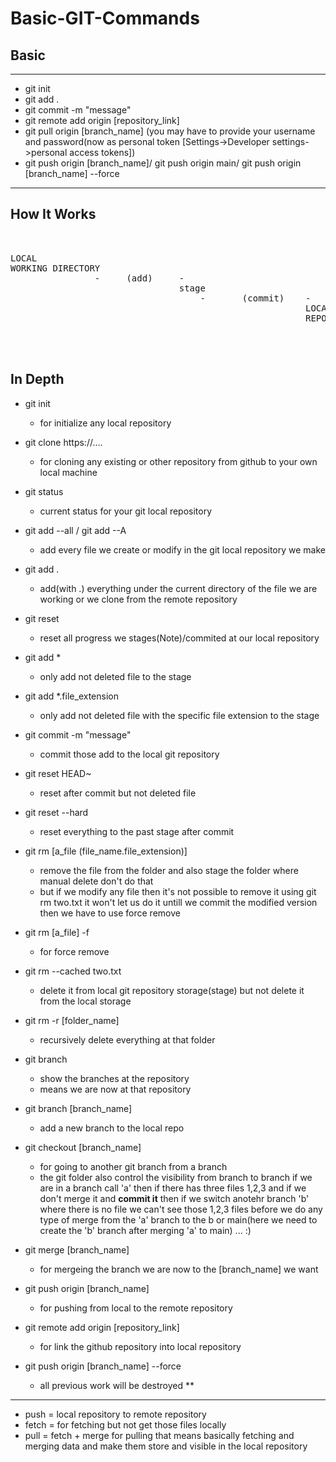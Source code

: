 # Basic-GIT-Commands

Basic
---

<hr>

- git init <br>
- git add . <br>
- git commit -m "message" <br>
- git remote add origin [repository_link] <br>
- git pull origin [branch_name] (you may have to provide your username and password(now as personal token [Settings->Developer settings->personal access tokens]) <br>
- git push origin [branch_name]/ git push origin main/ git push origin [branch_name] --force

<hr>

How It Works
---
<pre>


LOCAL 
WORKING DIRECTORY           
                -     (add)     -       
                                stage           
                                    -       (commit)    -          
                                                        LOCAL 
                                                        REPOSITORY                
                                                                 -       (pull)       -       
                                                                                      REMOTE REPOSITORY
                                                                                       
</pre>

In Depth
---
                                                                                                                              
                                                                                                                              
  - git init <br>
    -  for initialize any local repository
  
  - git clone https://.... <br>
    -  for cloning any existing or other repository from github to your own local machine
  
  - git status <br>
    -  current status for your git local repository
  
  - git add --all / git add --A <br>
    -  add every file we create or modify in the git local repository we make
  
  - git add . <br>
    -  add(with .) everything under the current directory of the file we are working or we clone from the remote repository
  
  - git reset <br>
    -  reset all progress we stages(Note)/commited at our local repository
  
  - git add * <br>
    -  only add not deleted file to the stage
  
  - git add *.file_extension <br>
    -  only add not deleted file with the specific file extension to the stage
  
  - git commit -m "message" <br>
    -  commit those add to the local git repository
  
  - git reset HEAD~ <br>
    -  reset after commit but not deleted file
  
  - git reset --hard <br>
    -  reset everything to the past stage after commit
 
 - git rm [a_file (file_name.file_extension)] <br>
    -  remove the file from the folder and also stage the folder where manual delete don't do that
    - but if we modify any file then it's not possible to remove it using git rm two.txt it won't let us do it untill we commit the modified version then we have to use force remove

- git rm [a_file] -f <br>
  -  for force remove

- git rm --cached two.txt <br>
  -  delete it from local git repository storage(stage) but not delete it from the local storage 

- git rm -r [folder_name] <br>
  -  recursively delete everything at that folder

- git branch <br>
  -  show the branches at the repository
  -  means we are now at that repository

- git branch [branch_name] <br>
  -  add a new branch to the local repo

- git checkout [branch_name] <br>
  -  for going to another git branch from a branch
  -  the git folder also control the visibility from branch to branch if we are in a branch call 'a' then if there has three files 1,2,3 
     and if we don't merge it and **commit it** then if we switch anotehr branch 'b' where there is no file we can't see those 1,2,3 files before we do        any type of merge from the 'a' branch to the b or main(here we need to create the 'b' branch after merging 'a' to main) ... :)

- git merge [branch_name] <br>
  -  for mergeing the branch we are now to the [branch_name] we want

- git push origin [branch_name] <br>
  -  for pushing from local to the remote repository

- git remote add origin [repository_link] <br>
  -  for link the github repository into local repository

- git push origin [branch_name] --force <br>
  -  all previous work will be destroyed **

<hr>

- push =  local repository to remote repository <br>
- fetch = for fetching but not get those files locally <br>
- pull = fetch + merge for pulling that means basically fetching and merging data and make them store and visible in the local repository
